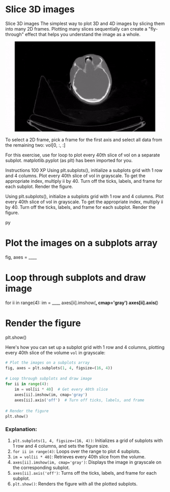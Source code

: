 # Slice 3D images

Slice 3D images
The simplest way to plot 3D and 4D images by slicing them into many 2D frames. Plotting many slices sequentially can create a "fly-through" effect that helps you understand the image as a whole.

![alt text](Ch1_L3_Axial16x9.gif)

To select a 2D frame, pick a frame for the first axis and select all data from the remaining two: vol[0, :, :]

For this exercise, use for loop to plot every 40th slice of vol on a separate subplot. matplotlib.pyplot (as plt) has been imported for you.

Instructions
100 XP
Using plt.subplots(), initialize a subplots grid with 1 row and 4 columns.
Plot every 40th slice of vol in grayscale. To get the appropriate index, multiply ii by 40.
Turn off the ticks, labels, and frame for each subplot.
Render the figure.

Using plt.subplots(), initialize a subplots grid with 1 row and 4 columns.
Plot every 40th slice of vol in grayscale. To get the appropriate index, multiply ii by 40.
Turn off the ticks, labels, and frame for each subplot.
Render the figure.

py
# Plot the images on a subplots array 
fig, axes = ____

# Loop through subplots and draw image
for ii in range(4):
    im = ____
    axes[ii].imshow(____, cmap='gray')
    axes[ii].axis(____)
    
# Render the figure
plt.show()

Here's how you can set up a subplot grid with 1 row and 4 columns, plotting every 40th slice of the volume `vol` in grayscale:

```python
# Plot the images on a subplots array 
fig, axes = plt.subplots(1, 4, figsize=(16, 4))

# Loop through subplots and draw image
for ii in range(4):
    im = vol[ii * 40]  # Get every 40th slice
    axes[ii].imshow(im, cmap='gray')
    axes[ii].axis('off')  # Turn off ticks, labels, and frame
    
# Render the figure
plt.show()
```

### Explanation:
1. `plt.subplots(1, 4, figsize=(16, 4))`: Initializes a grid of subplots with 1 row and 4 columns, and sets the figure size.
2. `for ii in range(4)`: Loops over the range to plot 4 subplots.
3. `im = vol[ii * 40]`: Retrieves every 40th slice from the volume.
4. `axes[ii].imshow(im, cmap='gray')`: Displays the image in grayscale on the corresponding subplot.
5. `axes[ii].axis('off')`: Turns off the ticks, labels, and frame for each subplot.
6. `plt.show()`: Renders the figure with all the plotted subplots.